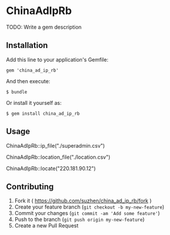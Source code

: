 # ChinaAdIpRb

TODO: Write a gem description

## Installation

Add this line to your application's Gemfile:

    gem 'china_ad_ip_rb'

And then execute:

    $ bundle

Or install it yourself as:

    $ gem install china_ad_ip_rb

## Usage

 ChinaAdIpRb::ip_file("./superadmin.csv")

 ChinaAdIpRb::location_file("./location.csv")

 ChinaAdIpRb::locate("220.181.90.12")

## Contributing

1. Fork it ( https://github.com/suzhen/china_ad_ip_rb/fork )
2. Create your feature branch (`git checkout -b my-new-feature`)
3. Commit your changes (`git commit -am 'Add some feature'`)
4. Push to the branch (`git push origin my-new-feature`)
5. Create a new Pull Request
